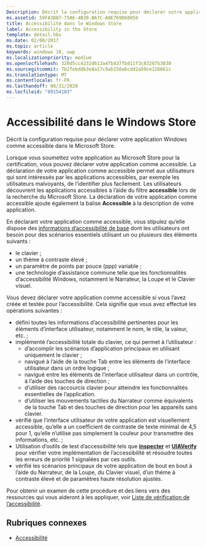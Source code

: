```yaml
---
Description: Décrit la configuration requise pour déclarer votre application Windows comme accessible dans le Microsoft Store.
ms.assetid: 59FA3B87-75A6-4B30-BA7C-A0E769D68050
title: Accessibilité dans le Windows Store
label: Accessibility in the Store
template: detail.hbs
ms.date: 02/08/2017
ms.topic: article
keywords: windows 10, uwp
ms.localizationpriority: medium
ms.openlocfilehash: 320d5cc4232d613a4fb437fbd11f3c83287b3030
ms.sourcegitcommit: 7b2febddb3e8a17c9ab158abcdd2a59ce126661c
ms.translationtype: MT
ms.contentlocale: fr-FR
ms.lasthandoff: 08/31/2020
ms.locfileid: "89154103"
---
```

# <a name="accessibility-in-the-store"></a>Accessibilité dans le Windows Store  



Décrit la configuration requise pour déclarer votre application Windows comme accessible dans le Microsoft Store.

Lorsque vous soumettez votre application au Microsoft Store pour la certification, vous pouvez déclarer votre application comme accessible. La déclaration de votre application comme accessible permet aux utilisateurs qui sont intéressés par les applications accessibles, par exemple les utilisateurs malvoyants, de l’identifier plus facilement. Les utilisateurs découvrent les applications accessibles à l’aide du filtre **accessible** lors de la recherche du Microsoft Store. La déclaration de votre application comme accessible ajoute également la balise **Accessible** à la description de votre application.

En déclarant votre application comme accessible, vous stipulez qu’elle dispose des [informations d’accessibilité de base](basic-accessibility-information.md) dont les utilisateurs ont besoin pour des scénarios essentiels utilisant un ou plusieurs des éléments suivants :

* le clavier ;
* un thème à contraste élevé ;
* un paramètre de points par pouce (ppp) variable ;
* une technologie d’assistance commune telle que les fonctionnalités d’accessibilité Windows, notamment le Narrateur, la Loupe et le Clavier visuel.

Vous devez déclarer votre application comme accessible si vous l’avez créée et testée pour l’accessibilité. Cela signifie que vous avez effectué les opérations suivantes :

* défini toutes les informations d’accessibilité pertinentes pour les éléments d’interface utilisateur, notamment le nom, le rôle, la valeur, etc. ;
* implémenté l’accessibilité totale du clavier, ce qui permet à l’utilisateur :
    * d’accomplir les scénarios d’application principaux en utilisant uniquement le clavier ;
    * navigué à l’aide de la touche Tab entre les éléments de l’interface utilisateur dans un ordre logique ;
    * navigué entre les éléments de l’interface utilisateur dans un contrôle, à l’aide des touches de direction ;
    * d’utiliser des raccourcis clavier pour atteindre les fonctionnalités essentielles de l’application.
    * d’utiliser les mouvements tactiles du Narrateur comme équivalents de la touche Tab et des touches de direction pour les appareils sans clavier.
* vérifié que l’interface utilisateur de votre application est visuellement accessible, qu’elle a un coefficient de contraste de texte minimal de 4,5 pour 1, qu’elle n’utilise pas simplement la couleur pour transmettre des informations, etc. ;
* Utilisation d’outils de test d’accessibilité tels que [**inspecter**](/windows/desktop/WinAuto/inspect-objects) et [**UIAVerify**](/windows/desktop/WinAuto/ui-automation-verify) pour vérifier votre implémentation de l’accessibilité et résoudre toutes les erreurs de priorité 1 signalées par ces outils.
* vérifié les scénarios principaux de votre application de bout en bout à l’aide du Narrateur, de la Loupe, du Clavier visuel, d’un thème à contraste élevé et de paramètres haute résolution ajustés.

Pour obtenir un examen de cette procédure et des liens vers des ressources qui vous aideront à les appliquer, voir [Liste de vérification de l’accessibilité](accessibility-checklist.md).

<span id="related_topics"/>

## <a name="related-topics"></a>Rubriques connexes    
* [Accessibilité](accessibility.md)
